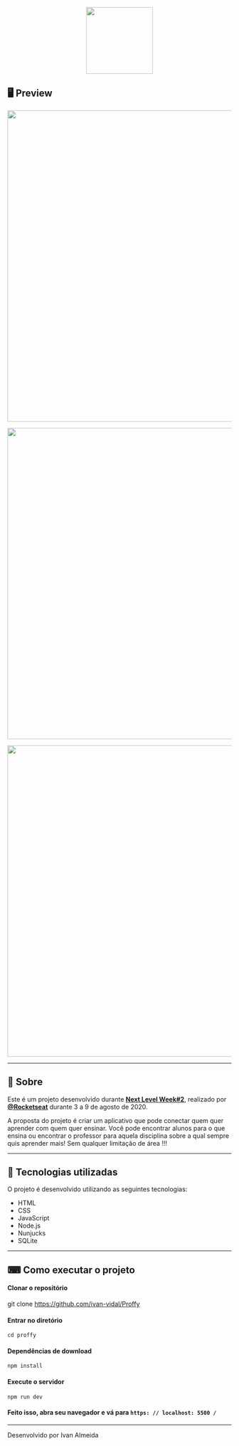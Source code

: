<p align = "center">
  <img src = "https://ik.imagekit.io/capitao/Proffy/nlw2_6d7PvlHZ5.svg" width = "150">
</p>

## 🖥 Preview

<p align = "center">
  <img src = "https://scontent.fcgh2-1.fna.fbcdn.net/v/t1.0-9/117336608_2812549578973987_7268813649230901233_o.jpg?_nc_cat=108&_nc_sid=730e14&_nc_ohc=kDqWT1OfnuQAX8AAxg1&_nc_ht=scontent.fcgh2-1.fna&oh=f92fe97a2f689839539377dc2b5325cc&oe=5F57DA6E" width = "700">
</p>
<p align = "center">
  <img src = "https://scontent.fcgh2-1.fna.fbcdn.net/v/t1.0-9/117235651_2812549562307322_235241451016286949_o.jpg?_nc_cat=104&_nc_sid=730e14&_nc_ohc=4g31Kdo6xHYAX8jNvfj&_nc_ht=scontent.fcgh2-1.fna&oh=804dc9e5cd8460fbb6e1d12ad77a606f&oe=5F57ED8F" width = "700">
</p>
<p align = "center">
  <img src = "https://scontent.fcgh2-1.fna.fbcdn.net/v/t1.0-0/p180x540/117763537_2812549572307321_6907433761328840692_o.jpg?_nc_cat=109&_nc_sid=730e14&_nc_ohc=rmyJ93qVUL0AX_lTcry&_nc_ht=scontent.fcgh2-1.fna&_nc_tp=6&oh=9066c780946a3657d184cec932716cf6&oe=5F581080" width = "700">
</p>

---

## 📖 Sobre


Este é um projeto desenvolvido durante **[Next Level Week#2](https://nextlevelweek.com/)**, realizado por **[@Rocketseat](https://github.com/Rocketseat)** durante 3 a 9 de agosto de 2020.

A proposta do projeto é criar um aplicativo que pode conectar quem quer aprender com quem quer ensinar. Você pode encontrar alunos para o que ensina ou encontrar o professor para aquela disciplina sobre a qual sempre quis aprender mais! Sem qualquer limitação de área !!!

---

## 🚀 Tecnologias utilizadas

O projeto é desenvolvido utilizando as seguintes tecnologias:

- HTML
- CSS
- JavaScript
- Node.js
- Nunjucks
- SQLite

---

## ⌨ Como executar o projeto

#### Clonar o repositório
git clone https://github.com/ivan-vidal/Proffy

#### Entrar no diretório
`cd proffy`

#### Dependências de download
`npm install`

#### Execute o servidor
`npm run dev`

#### Feito isso, abra seu navegador e vá para `https: // localhost: 5500 /`

---

Desenvolvido por Ivan Almeida
